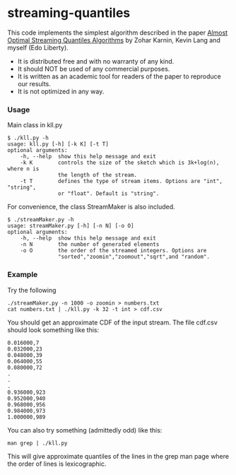 # streaming-quantiles

This code implements the simplest algorithm described in 
the paper [Almost Optimal Streaming Quantiles Algorithms](http://arxiv.org/abs/1603.05346) by Zohar Karnin, Kevin Lang and myself (Edo Liberty).

* It is distributed free and with no warranty of any kind.
* It should NOT be used of any commercial purposes.
* It is written as an academic tool for readers of the paper to reproduce our results.
* It is not optimized in any way.

### Usage

Main class in kll.py
              
    $ ./kll.py -h
    usage: kll.py [-h] [-k K] [-t T]
    optional arguments:
		-h, --help  show this help message and exit
		-k K        controls the size of the sketch which is 3k+log(n), where n is
					the length of the stream.
        -t T        defines the type of stream items. Options are "int", "string",
                    or "float". Default is "string".
                    
For convenience, the class StreamMaker is also included.
     
    $ ./streamMaker.py -h 
	usage: streamMaker.py [-h] [-n N] [-o O]
	optional arguments:
        -h, --help  show this help message and exit
        -n N        the number of generated elements
        -o O        the order of the streamed integers. Options are
                    "sorted","zoomin","zoomout","sqrt",and "random".
              
### Example
Try the following 
	
	./streamMaker.py -n 1000 -o zoomin > numbers.txt
	cat numbers.txt | ./kll.py -k 32 -t int > cdf.csv

You should get an approximate CDF of the input stream. The file cdf.csv should look something like this:
	
	0.016000,7
	0.032000,23
	0.048000,39
	0.064000,55
	0.080000,72
	.
	.
	.
	0.936000,923
	0.952000,940
	0.968000,956
	0.984000,973
	1.000000,989 

You can also try something (admittedly odd) like this: 
    
    man grep | ./kll.py
    
This will give approximate quantiles of the lines in the grep man page where the order of lines is lexicographic.